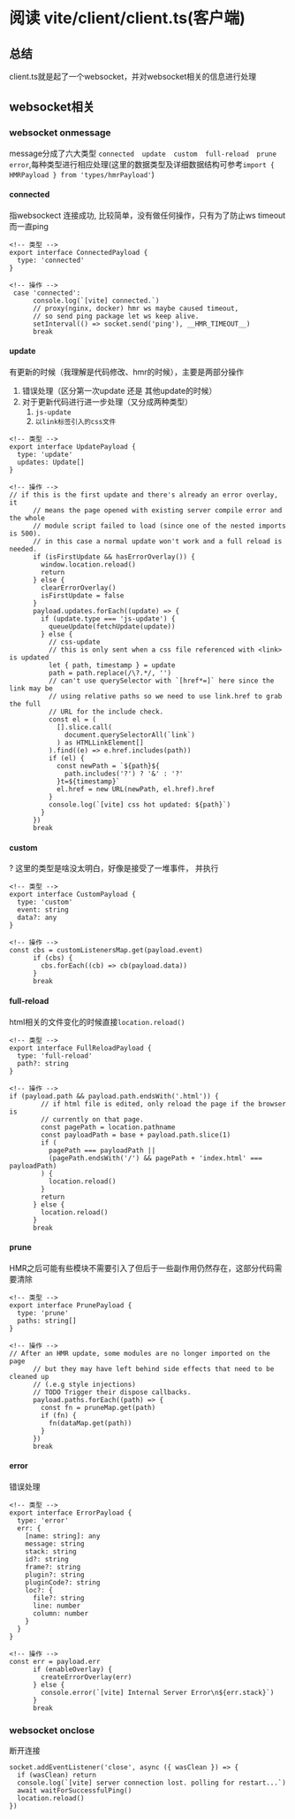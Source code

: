 # 阅读 vite/client/client.ts(客户端)


## 总结

client.ts就是起了一个websocket，并对websocket相关的信息进行处理


## websocket相关

### websocket onmessage
message分成了六大类型 `connected  update  custom  full-reload  prune  error`,每种类型进行相应处理(这里的数据类型及详细数据结构可参考`import { HMRPayload } from 'types/hmrPayload'`)

#### connected
指websockect 连接成功, 比较简单，没有做任何操作，只有为了防止ws timeout 而一直ping
```
<!-- 类型 -->
export interface ConnectedPayload {
  type: 'connected'
}
```
```
<!-- 操作 -->
 case 'connected':
      console.log(`[vite] connected.`)
      // proxy(nginx, docker) hmr ws maybe caused timeout,
      // so send ping package let ws keep alive.
      setInterval(() => socket.send('ping'), __HMR_TIMEOUT__)
      break
```

#### update
有更新的时候（我理解是代码修改、hmr的时候），主要是两部分操作
1. 错误处理（区分第一次update 还是 其他update的时候）
2. 对于更新代码进行进一步处理（又分成两种类型）
   1. `js-update`
   2. `以link标签引入的css文件`
```
<!-- 类型 -->
export interface UpdatePayload {
  type: 'update'
  updates: Update[]
}
```
```
<!-- 操作 -->
// if this is the first update and there's already an error overlay, it
      // means the page opened with existing server compile error and the whole
      // module script failed to load (since one of the nested imports is 500).
      // in this case a normal update won't work and a full reload is needed.
      if (isFirstUpdate && hasErrorOverlay()) {
        window.location.reload()
        return
      } else {
        clearErrorOverlay()
        isFirstUpdate = false
      }
      payload.updates.forEach((update) => {
        if (update.type === 'js-update') {
          queueUpdate(fetchUpdate(update))
        } else {
          // css-update
          // this is only sent when a css file referenced with <link> is updated
          let { path, timestamp } = update
          path = path.replace(/\?.*/, '')
          // can't use querySelector with `[href*=]` here since the link may be
          // using relative paths so we need to use link.href to grab the full
          // URL for the include check.
          const el = (
            [].slice.call(
              document.querySelectorAll(`link`)
            ) as HTMLLinkElement[]
          ).find((e) => e.href.includes(path))
          if (el) {
            const newPath = `${path}${
              path.includes('?') ? '&' : '?'
            }t=${timestamp}`
            el.href = new URL(newPath, el.href).href
          }
          console.log(`[vite] css hot updated: ${path}`)
        }
      })
      break
```

#### custom
? 这里的类型是啥没太明白，好像是接受了一堆事件， 并执行
```
<!-- 类型 -->
export interface CustomPayload {
  type: 'custom'
  event: string
  data?: any
}
```
```
<!-- 操作 -->
const cbs = customListenersMap.get(payload.event)
      if (cbs) {
        cbs.forEach((cb) => cb(payload.data))
      }
      break
```
#### full-reload
html相关的文件变化的时候直接`location.reload()`
```
<!-- 类型 -->
export interface FullReloadPayload {
  type: 'full-reload'
  path?: string
}
```

```
<!-- 操作 -->
if (payload.path && payload.path.endsWith('.html')) {
        // if html file is edited, only reload the page if the browser is
        // currently on that page.
        const pagePath = location.pathname
        const payloadPath = base + payload.path.slice(1)
        if (
          pagePath === payloadPath ||
          (pagePath.endsWith('/') && pagePath + 'index.html' === payloadPath)
        ) {
          location.reload()
        }
        return
      } else {
        location.reload()
      }
      break
```
#### prune
HMR之后可能有些模块不需要引入了但后于一些副作用仍然存在，这部分代码需要清除
```
<!-- 类型 -->
export interface PrunePayload {
  type: 'prune'
  paths: string[]
}
```

```
<!-- 操作 -->
// After an HMR update, some modules are no longer imported on the page
      // but they may have left behind side effects that need to be cleaned up
      // (.e.g style injections)
      // TODO Trigger their dispose callbacks.
      payload.paths.forEach((path) => {
        const fn = pruneMap.get(path)
        if (fn) {
          fn(dataMap.get(path))
        }
      })
      break
```
#### error
错误处理
```
<!-- 类型 -->
export interface ErrorPayload {
  type: 'error'
  err: {
    [name: string]: any
    message: string
    stack: string
    id?: string
    frame?: string
    plugin?: string
    pluginCode?: string
    loc?: {
      file?: string
      line: number
      column: number
    }
  }
}
```
```
<!-- 操作 -->
const err = payload.err
      if (enableOverlay) {
        createErrorOverlay(err)
      } else {
        console.error(`[vite] Internal Server Error\n${err.stack}`)
      }
      break
```





### websocket onclose
断开连接
```
socket.addEventListener('close', async ({ wasClean }) => {
  if (wasClean) return
  console.log(`[vite] server connection lost. polling for restart...`)
  await waitForSuccessfulPing()
  location.reload()
})
```
